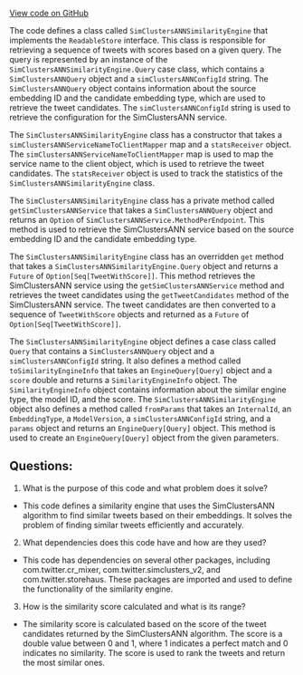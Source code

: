 [View code on GitHub](https://github.com/misbahsy/the-algorithm/cr-mixer/server/src/main/scala/com/twitter/cr_mixer/similarity_engine/SimClustersANNSimilarityEngine.scala)

The code defines a class called `SimClustersANNSimilarityEngine` that implements the `ReadableStore` interface. This class is responsible for retrieving a sequence of tweets with scores based on a given query. The query is represented by an instance of the `SimClustersANNSimilarityEngine.Query` case class, which contains a `SimClustersANNQuery` object and a `simClustersANNConfigId` string. The `SimClustersANNQuery` object contains information about the source embedding ID and the candidate embedding type, which are used to retrieve the tweet candidates. The `simClustersANNConfigId` string is used to retrieve the configuration for the SimClustersANN service.

The `SimClustersANNSimilarityEngine` class has a constructor that takes a `simClustersANNServiceNameToClientMapper` map and a `statsReceiver` object. The `simClustersANNServiceNameToClientMapper` map is used to map the service name to the client object, which is used to retrieve the tweet candidates. The `statsReceiver` object is used to track the statistics of the `SimClustersANNSimilarityEngine` class.

The `SimClustersANNSimilarityEngine` class has a private method called `getSimClustersANNService` that takes a `SimClustersANNQuery` object and returns an `Option` of `SimClustersANNService.MethodPerEndpoint`. This method is used to retrieve the SimClustersANN service based on the source embedding ID and the candidate embedding type.

The `SimClustersANNSimilarityEngine` class has an overridden `get` method that takes a `SimClustersANNSimilarityEngine.Query` object and returns a `Future` of `Option[Seq[TweetWithScore]]`. This method retrieves the SimClustersANN service using the `getSimClustersANNService` method and retrieves the tweet candidates using the `getTweetCandidates` method of the SimClustersANN service. The tweet candidates are then converted to a sequence of `TweetWithScore` objects and returned as a `Future` of `Option[Seq[TweetWithScore]]`.

The `SimClustersANNSimilarityEngine` object defines a case class called `Query` that contains a `SimClustersANNQuery` object and a `simClustersANNConfigId` string. It also defines a method called `toSimilarityEngineInfo` that takes an `EngineQuery[Query]` object and a `score` double and returns a `SimilarityEngineInfo` object. The `SimilarityEngineInfo` object contains information about the similar engine type, the model ID, and the score. The `SimClustersANNSimilarityEngine` object also defines a method called `fromParams` that takes an `InternalId`, an `EmbeddingType`, a `ModelVersion`, a `simClustersANNConfigId` string, and a `params` object and returns an `EngineQuery[Query]` object. This method is used to create an `EngineQuery[Query]` object from the given parameters.
## Questions: 
 1. What is the purpose of this code and what problem does it solve?
- This code defines a similarity engine that uses the SimClustersANN algorithm to find similar tweets based on their embeddings. It solves the problem of finding similar tweets efficiently and accurately.

2. What dependencies does this code have and how are they used?
- This code has dependencies on several other packages, including com.twitter.cr_mixer, com.twitter.simclusters_v2, and com.twitter.storehaus. These packages are imported and used to define the functionality of the similarity engine.

3. How is the similarity score calculated and what is its range?
- The similarity score is calculated based on the score of the tweet candidates returned by the SimClustersANN algorithm. The score is a double value between 0 and 1, where 1 indicates a perfect match and 0 indicates no similarity. The score is used to rank the tweets and return the most similar ones.